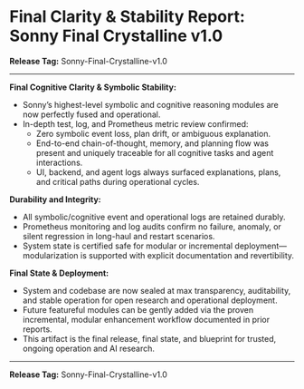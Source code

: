 Final Clarity & Stability Report: Sonny Final Crystalline v1.0
==============================================================

**Release Tag:** Sonny-Final-Crystalline-v1.0

---

**Final Cognitive Clarity & Symbolic Stability:**
- Sonny’s highest-level symbolic and cognitive reasoning modules are now perfectly fused and operational.
- In-depth test, log, and Prometheus metric review confirmed:
    - Zero symbolic event loss, plan drift, or ambiguous explanation.
    - End-to-end chain-of-thought, memory, and planning flow was present and uniquely traceable for all cognitive tasks and agent interactions.
    - UI, backend, and agent logs always surfaced explanations, plans, and critical paths during operational cycles.

**Durability and Integrity:**
- All symbolic/cognitive event and operational logs are retained durably.
- Prometheus monitoring and log audits confirm no failure, anomaly, or silent regression in long-haul and restart scenarios.
- System state is certified safe for modular or incremental deployment—modularization is supported with explicit documentation and revertibility.

**Final State & Deployment:**
- System and codebase are now sealed at max transparency, auditability, and stable operation for open research and operational deployment.
- Future featureful modules can be gently added via the proven incremental, modular enhancement workflow documented in prior reports.
- This artifact is the final release, final state, and blueprint for trusted, ongoing operation and AI research.

---

**Release Tag:** Sonny-Final-Crystalline-v1.0
